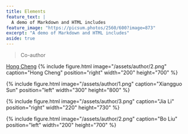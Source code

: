 ```yaml
---
title: Elements
feature_text: |
  A demo of Markdown and HTML includes
feature_image: "https://picsum.photos/2560/600?image=873"
excerpt: "A demo of Markdown and HTML includes"
aside: true
---
```






> Co-author




[Hong Cheng](https://www1.se.cuhk.edu.hk/~hcheng/)
{% include figure.html image="/assets/author/2.png" caption="Hong Cheng" position="right" width="200" height="700" %}

{% include figure.html image="/assets/author/1.png" caption="Xiangguo Sun" position="left" width="300" height="800" %}

{% include figure.html image="/assets/author/3.png" caption="Jia Li" position="right" width="220" height="730" %}

{% include figure.html image="/assets/author/2.png" caption="Bo Liu" position="left" width="200" height="700" %}

